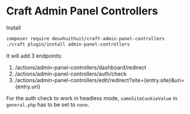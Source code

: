 # Craft Admin Panel Controllers

Install

```sh
composer require deuxhuithuit/craft-admin-panel-controllers
./craft plugin/install admin-panel-controllers
```

It will add 3 endpoints:

1. /actions/admin-panel-controllers/dashboard/redirect
2. /actions/admin-panel-controllers/auth/check
3. /actions/admin-panel-controllers/edit/redirect?site={entry.site}&uri={entry.uri}

For the auth check to work in headless mode, `sameSiteCookieValue` in `general.php` has to be set to `none`.
